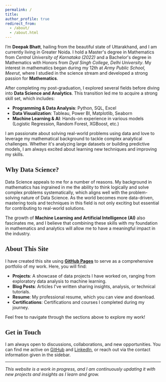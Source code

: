 ```yaml
---
permalink: /
title: 
author_profile: true
redirect_from: 
  - /about/
  - /about.html
---
```


I’m **Deepak Bhatt**, hailing from the beautiful state of Uttarakhand, and I am currently living in Greater Noida. I hold a Master's degree in Mathematics from _Central University of Karnataka (2022)_ and a Bachelor's degree in Mathematics with Honors from _Dyal Singh College, Delhi University_. My interest in mathematics began during my 12th at _Army Public School, Meerut_, where I studied in the science stream and developed a strong passion for **Mathematics**.

After completing my post-graduation, I explored several fields before diving into **Data Science and Analytics**. This transition led me to acquire a strong skill set, which includes:

- **Programming & Data Analysis**: Python, SQL, Excel
- **Data Visualization**: Tableau, Power BI, Matplotlib, Seaborn
- **Machine Learning & AI**: Hands-on experience in various models (Logistic Regression, Random Forest, XGBoost, etc.)

I am passionate about solving real-world problems using data and love to leverage my mathematical background to tackle complex analytical challenges. Whether it's analyzing large datasets or building predictive models, I am always excited about learning new techniques and improving my skills.

<h2 style = "font-family: Georgia;"> Why Data Science? </h2>

Data Science appeals to me for a number of reasons. My background in mathematics has ingrained in me the ability to think logically and solve complex problems systematically, which aligns well with the problem-solving nature of Data Science. As the world becomes more data-driven, mastering tools and techniques in this field is not only exciting but essential for contributing to real-world solutions.

The growth of **Machine Learning and Artificial Intelligence (AI)** also fascinates me, and I believe that combining these skills with my foundation in mathematics and analytics will allow me to have a meaningful impact in the industry.

<h2 style = "font-family: Georgia;"> About This Site </h2>

I have created this site using [**GitHub Pages**](https://github.com/academicpages/academicpages.github.io) to serve as a comprehensive portfolio of my work. Here, you will find:

- **Projects**: A showcase of data projects I have worked on, ranging from exploratory data analysis to machine learning.
- **Blog Posts**: Articles I've written sharing insights, analysis, or technical tutorials.
- **Resume**: My professional resume, which you can view and download.
- **Certifications**: Certifications and courses I completed during my journey.

Feel free to navigate through the sections above to explore my work!

<h2 style = "font-family: Georgia;"> Get in Touch </h2>

I am always open to discussions, collaborations, and new opportunities. You can find me active on [GitHub](https://github.com/Deepubhatt) and [LinkedIn](https://www.linkedin.com/in/deepakbhatt17/), or reach out via the contact information given in the sidebar.

---

_This website is a work in progress, and I am continuously updating it with new projects and insights as I learn and grow._
